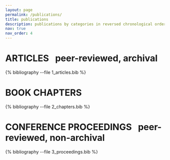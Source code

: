 ```yaml
---
layout: page
permalink: /publications/
title: publications
description: publications by categories in reversed chronological order. generated by jekyll-scholar.
nav: true
nav_order: 4
---
```

<!-- _pages/publications.md -->
<div class="publications">


<h1>ARTICLES
<span class="description"> &nbsp; peer-reviewed, archival</span></h1>
{% bibliography --file 1_articles.bib %}

<h1>BOOK CHAPTERS </h1>
{% bibliography --file 2_chapters.bib %}

<h1> CONFERENCE PROCEEDINGS
<span class="description"> &nbsp; peer-reviewed, non-archival</span></h1>
{% bibliography --file 3_proceedings.bib %}

</div>
